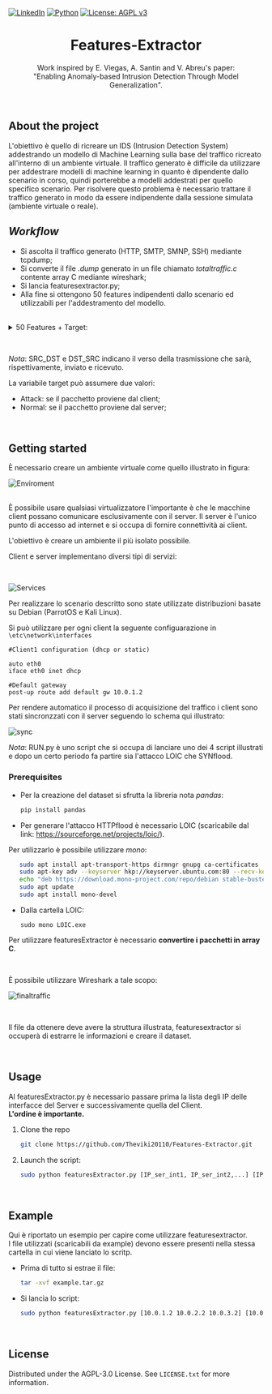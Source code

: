 [![LinkedIn][linkedin-shield]][linkedin-url]
 [![Python][Python]][python-url] 
 [![License: AGPL v3](https://img.shields.io/badge/License-AGPL_v3-blue.svg)](https://www.gnu.org/licenses/agpl-3.0)

<h1 align='center'>Features-Extractor</h1>

<p align='center'> Work inspired by E. Viegas, A. Santin and V. Abreu's paper:<br>"Enabling Anomaly-based Intrusion Detection Through Model Generalization". </p>

<br>

## About the project

<p>L'obiettivo è quello di ricreare un IDS (Intrusion Detection System) addestrando un modello di Machine Learning sulla base del traffico ricreato all'interno di un ambiente virtuale. Il traffico generato è difficile da utilizzare per addestrare modelli di machine learning in quanto è dipendente dallo scenario in corso, quindi porterebbe a modelli addestrati per quello specifico scenario. Per risolvere questo problema è necessario trattare il traffico generato in modo da essere indipendente dalla sessione simulata (ambiente virtuale o reale).<br>

## *Workflow*
* Si ascolta il traffico generato (HTTP, SMTP, SMNP, SSH) mediante tcpdump; 
* Si converte il file *.dump* generato in un file chiamato *totaltraffic.c* contente array C mediante wireshark;
* Si lancia featuresextractor.py;
* Alla fine si ottengono 50 features indipendenti dallo scenario ed utilizzabili per l'addestramento del modello.

<br>
  
<details>
<summary>50 Features + Target:</summary>
<ol>
   <li>IP_TYPE</li>
   <li>IP_LEN</li>
   <li>FR_LENGHT</li>
   <li>IP_ID</li>
   <li>IP_RESERVED</li>
   <li>IP_DF</li>
   <li>IP_MF</li>
   <li>IP_OFFSET</li>
   <li>IP_PROTO</li>
   <li>IP_CHECKSUM</li>
   <li>UDP_SPORT</li>
   <li>UDP_DPORT</li>
   <li>UDP_LEN</li>
   <li>UDP_CHK</li>
   <li>ICMP_TYPE</li>
   <li>ICMP_CODE</li>
   <li>ICMP_CHK</li>
   <li>TCP_SPORT</li>
   <li>TCP_DPORT</li>
   <li>TCP_SEQ</li>
   <li>TCP_ACK</li>
   <li>TCP_FFIN</li>
   <li>TCP_FSYN</li>
   <li>TCP_FRST</li>
   <li>TCP_FPUSH</li>
   <li>TCP_FACK</li>
   <li>TCP_FURG</li>
   <li>COUNT_FR_SRC_DST</li>
   <li>COUNT_FR_DST_SRC</li>
   <li>NUM_BYTES_SRC_DST</li>
   <li>NUM_BYTES_DST_SRC</li>
   <li>NUM_PUSHED_SRC_DST</li>
   <li>NUM_PUSHED_DST_SRC</li>
   <li>NUM_SYN_FIN_SRC_DST</li>
   <li>NUM_SYN_FIN_DST_SRC</li>
   <li>NUM_FIN_SRC_DST</li>
   <li>NUM_FIN_DST_SRC</li>
   <li>NUM_ACK_SRC_DST</li>
   <li>NUM_ACK_DST_SRC</li>
   <li>NUM_SYN_SRC_DST</li>
   <li>NUM_SYN_DST_SRC</li>
   <li>NUM_RST_SRC_DST</li>
   <li>NUM_RST_DST_SRC</li>
   <li>COUNT_SERV_SRC_DST</li>
   <li>COUNT_SERV_DST_SRC</li>
   <li>NUM_BYTES_SERV_SRC_DST</li>
   <li>NUM_BYTES_SERV_DST_SRC</li>
   <li>FIRST_PACKET</li>
   <li>FIRST_SERV_PACKET</li>
   <li>CONN_STATUS</li>
   <li>TYPE</li>
</ol>
</details>
</p>
<br>

*Nota*: SRC_DST e DST_SRC indicano il verso della trasmissione che sarà, rispettivamente, inviato e ricevuto.

La variabile target può assumere due valori:
*  Attack: se il pacchetto proviene dal client;
*  Normal: se il pacchetto proviene dal server;
<br>

## Getting started
È necessario creare un ambiente virtuale come quello illustrato in figura:
<br>

![Enviroment][enviroment-screenshot]

<br>
È possibile usare qualsiasi virtualizzatore l'importante è che le macchine client possano comunicare esclusivamente con il server.
Il server è l'unico punto di accesso ad internet e si occupa di fornire connettività ai client.

L'obiettivo è creare un ambiente il più isolato possibile.
<br>

Client e server implementano diversi tipi di servizi:

<br>

![Services][services-screenshot]

Per realizzare lo scenario descritto sono state utilizzate distribuzioni basate su Debian (ParrotOS e Kali Linux).
<br>

Si può utilizzare per ogni client la seguente configuarazione in `\etc\network\interfaces`
```
#Client1 configuration (dhcp or static)

auto eth0
iface eth0 inet dhcp

#Default gateway
post-up route add default gw 10.0.1.2
```

Per rendere automatico il processo di acquisizione del traffico i client sono stati sincronzzati con il server seguendo lo schema qui illustrato:

![sync][sync-screenshot]
<br>

*Nota*: RUN.py è uno script che si occupa di lanciare uno dei 4 script illustrati e dopo un certo periodo fa partire sia l'attacco LOIC che SYNflood.

### Prerequisites
* Per la creazione del dataset si sfrutta la libreria nota _pandas_:
  
  ```sh
  pip install pandas
  ```

* Per generare l'attacco HTTPflood è necessario LOIC (scaricabile dal link: https://sourceforge.net/projects/loic/).

Per utilizzarlo è possibile utilizzare _mono_:
```sh
   sudo apt install apt-transport-https dirmngr gnupg ca-certificates
   sudo apt-key adv --keyserver hkp://keyserver.ubuntu.com:80 --recv-keys 3FA7E0328081BFF6A14DA29AA6A19B38D3D831EF
   echo "deb https://download.mono-project.com/repo/debian stable-buster main" | sudo tee /etc/apt/sources.list.d/mono-official-stable.list
   sudo apt update
   sudo apt install mono-devel
```
* Dalla cartella LOIC:
  ```
  sudo mono LOIC.exe
  ```

Per utilizzare featuresExtractor è necessario <strong>convertire i pacchetti in array C</strong>.

<br>

È possibile utilizzare Wireshark a tale scopo:
<br>

![finaltraffic][finaltraffic-screenshot]

<br>

Il file da ottenere deve avere la struttura illustrata, featuresextractor si occuperà di estrarre le informazioni e creare il dataset.

<br>

## Usage

Al featuresExtractor.py è necessario passare prima la lista degli IP delle interfacce del Server e successivamente quella del Client.
<br>
<strong>L'ordine è importante.</strong>

1. Clone the repo
   ```sh
   git clone https://github.com/Theviki20110/Features-Extractor.git
   ```
2. Launch the script:
   ```sh
   sudo python featuresExtractor.py [IP_ser_int1, IP_ser_int2,...] [IP_client1_int, IP_client2_int,...]
   ```
<br>

## Example
Qui è riportato un esempio per capire come utilizzare featuresextractor.<br>
I file utilizzati (scaricabili da example) devono essere presenti nella stessa cartella in cui viene lanciato lo scritp.
* Prima di tutto si estrae il file:
  ```sh
  tar -xvf example.tar.gz
  ```
  
* Si lancia lo script:
  ```sh
  sudo python featuresExtractor.py [10.0.1.2 10.0.2.2 10.0.3.2] [10.0.1.3 10.0.2.3 10.0.3.3]
  ```

<br>

## License
Distributed under the AGPL-3.0 License. See `LICENSE.txt` for more information.

[Python]: https://img.shields.io/badge/-python-yellow?style=for-the-badge&logo=python
[python-url]: https://www.python.org/
[linkedin-shield]: https://img.shields.io/badge/-LinkedIN-informational?style=for-the-badge&logo=linkedin
[linkedin-url]: https://www.linkedin.com/in/vincenzo-lapadula-85a937164/
[enviroment-screenshot]: res/image1.png
[services-screenshot]: res/image2.png
[sync-screenshot]: res/image3.png
[finaltraffic-screenshot]: res/image4.png
